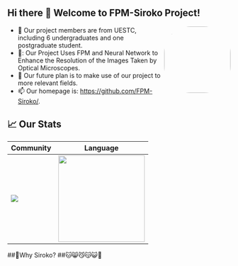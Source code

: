 ## Hi there 👋 Welcome to FPM-Siroko Project!

<img align="right" src="https://avatars.githubusercontent.com/u/106871901" style="width:150px;height:150px;border-radius: 60px;"/>

- :orange_book: Our project members are from UESTC, including 6 undergraduates and one postgraduate student.
- 🚀: Our Project Uses FPM and Neural Network to Enhance the Resolution of the Images Taken by Optical Microscopes.
- 🔭 Our future plan is to make use of our project to more relevant fields.
- 📫 Our homepage is: https://github.com/FPM-Siroko/.

## 📈 Our Stats

|Community|Language|
|---|---|
|<img src="https://github-readme-stats.vercel.app/api?username=JimHans&show_icons=true&theme=github_dark&hide_title=false" />|<img src="https://github-readme-stats.vercel.app/api/top-langs/?username=JimHans&layout=compact&hide=html&theme=github_dark&langs_count=8" style="height:195px;cursor:default" />|


##🎈Why Siroko?
##🐱😸😼😽😺🐺
